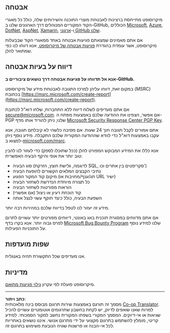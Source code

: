 <!--
CO_OP_TRANSLATOR_METADATA:
{
  "original_hash": "0d575483100c332b2dbaefef915bb3c4",
  "translation_date": "2025-08-28T15:02:28+00:00",
  "source_file": "SECURITY.md",
  "language_code": "he"
}
-->
## אבטחה

מיקרוסופט מתייחסת ברצינות לאבטחת מוצרי התוכנה והשירותים שלה, כולל כל מאגרי הקוד המקוריים המנוהלים דרך הארגונים שלנו ב-GitHub, הכוללים [Microsoft](https://github.com/Microsoft), [Azure](https://github.com/Azure), [DotNet](https://github.com/dotnet), [AspNet](https://github.com/aspnet), [Xamarin](https://github.com/xamarin), ו-[ארגוני GitHub שלנו](https://opensource.microsoft.com/).

אם אתם מאמינים שמצאתם פגיעות אבטחה באחד ממאגרי הקוד שבבעלות מיקרוסופט, אשר עומדת בהגדרת [פגיעות אבטחה של מיקרוסופט](https://docs.microsoft.com/en-us/previous-versions/tn-archive/cc751383(v=technet.10)), אנא דווחו לנו כפי שמתואר להלן.

## דיווח על בעיות אבטחה

**אנא אל תדווחו על פגיעות אבטחה דרך נושאים ציבוריים ב-GitHub.**

במקום זאת, דווחו עליהן למרכז התגובה לאבטחת מידע של מיקרוסופט (MSRC) בכתובת [https://msrc.microsoft.com/create-report](https://msrc.microsoft.com/create-report).

אם אתם מעדיפים לשלוח דיווח ללא התחברות, שלחו דוא"ל לכתובת [secure@microsoft.com](mailto:secure@microsoft.com). אם אפשר, הצפינו את ההודעה שלכם באמצעות מפתח ה-PGP שלנו; ניתן להוריד אותו מדף [Microsoft Security Response Center PGP Key](https://www.microsoft.com/en-us/msrc/pgp-key-msrc).

אתם אמורים לקבל תגובה תוך 24 שעות. אם מסיבה כלשהי לא קיבלתם תגובה, אנא עקבו באמצעות דוא"ל כדי לוודא שההודעה המקורית שלכם התקבלה. מידע נוסף ניתן למצוא ב-[microsoft.com/msrc](https://www.microsoft.com/msrc).

אנא כללו את המידע המבוקש המפורט להלן (ככל שתוכלו לספק) כדי לעזור לנו להבין טוב יותר את אופי והיקף הבעיה האפשרית:

  * סוג הבעיה (לדוגמה, גלישת חוצץ, הזרקת SQL, סקריפטים בין אתרים וכו')
  * נתיבי הקבצים המלאים הקשורים להופעת הבעיה
  * מיקום קוד המקור הפגוע (תג/ענף/מחויבות או URL ישיר)
  * כל תצורה מיוחדת הנדרשת לשחזור הבעיה
  * הוראות מפורטות לשחזור הבעיה
  * קוד הוכחת רעיון או ניצול (אם אפשרי)
  * השפעת הבעיה, כולל כיצד תוקף עשוי לנצל אותה

מידע זה יעזור לנו לטפל בדיווח שלכם במהירות רבה יותר.

אם אתם מדווחים במסגרת תוכנית באג באונטי, דיווחים מפורטים יותר עשויים לתרום לפרס גבוה יותר. אנא בקרו בדף [Microsoft Bug Bounty Program](https://microsoft.com/msrc/bounty) שלנו למידע נוסף על התוכניות הפעילות.

## שפות מועדפות

אנו מעדיפים שכל התקשורת תהיה באנגלית.

## מדיניות

מיקרוסופט פועלת לפי עקרון [גילוי פגיעות מתואם](https://www.microsoft.com/en-us/msrc/cvd).

---

**כתב ויתור**:  
מסמך זה תורגם באמצעות שירות תרגום מבוסס בינה מלאכותית [Co-op Translator](https://github.com/Azure/co-op-translator). למרות שאנו שואפים לדיוק, יש לקחת בחשבון שתרגומים אוטומטיים עשויים להכיל שגיאות או אי-דיוקים. המסמך המקורי בשפתו המקורית נחשב למקור הסמכותי. למידע קריטי, מומלץ להשתמש בתרגום מקצועי על ידי מתרגם אנושי. איננו נושאים באחריות לכל אי-הבנה או פרשנות שגויה הנובעת משימוש בתרגום זה.